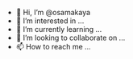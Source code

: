 - 👋 Hi, I’m @osamakaya
- 👀 I’m interested in ...
- 🌱 I’m currently learning ...
- 💞️ I’m looking to collaborate on ...
- 📫 How to reach me ...

<!---
osamakaya/osamakaya is a ✨ special ✨ repository because its `README.md` (this file) appears on your GitHub profile.
You can click the Preview link to take a look at your changes.
--->
